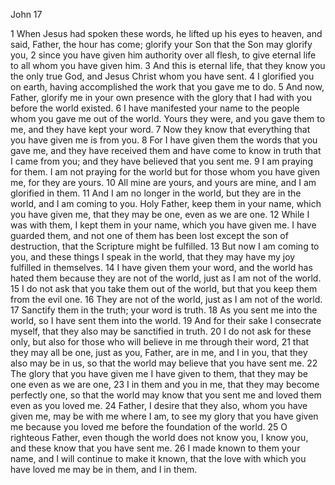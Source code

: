 John 17

1	When Jesus had spoken these words, he lifted up his eyes to heaven, and said, Father, the hour has come; glorify your Son that the Son may glorify you,
2	since you have given him authority over all flesh, to give eternal life to all whom you have given him.
3	And this is eternal life, that they know you the only true God, and Jesus Christ whom you have sent.
4	I glorified you on earth, having accomplished the work that you gave me to do.
5	And now, Father, glorify me in your own presence with the glory that I had with you before the world existed.
6	I have manifested your name to the people whom you gave me out of the world. Yours they were, and you gave them to me, and they have kept your word.
7	Now they know that everything that you have given me is from you.
8	For I have given them the words that you gave me, and they have received them and have come to know in truth that I came from you; and they have believed that you sent me.
9	I am praying for them. I am not praying for the world but for those whom you have given me, for they are yours.
10	All mine are yours, and yours are mine, and I am glorified in them.
11	And I am no longer in the world, but they are in the world, and I am coming to you. Holy Father, keep them in your name, which you have given me, that they may be one, even as we are one.
12	While I was with them, I kept them in your name, which you have given me. I have guarded them, and not one of them has been lost except the son of destruction, that the Scripture might be fulfilled.
13	But now I am coming to you, and these things I speak in the world, that they may have my joy fulfilled in themselves.
14	I have given them your word, and the world has hated them because they are not of the world, just as I am not of the world.
15	I do not ask that you take them out of the world, but that you keep them from the evil one.
16	They are not of the world, just as I am not of the world.
17	Sanctify them in the truth; your word is truth.
18	As you sent me into the world, so I have sent them into the world.
19	And for their sake I consecrate myself, that they also may be sanctified in truth.
20	I do not ask for these only, but also for those who will believe in me through their word,
21	that they may all be one, just as you, Father, are in me, and I in you, that they also may be in us, so that the world may believe that you have sent me.
22	The glory that you have given me I have given to them, that they may be one even as we are one,
23	I in them and you in me, that they may become perfectly one, so that the world may know that you sent me and loved them even as you loved me.
24	Father, I desire that they also, whom you have given me, may be with me where I am, to see my glory that you have given me because you loved me before the foundation of the world.
25	O righteous Father, even though the world does not know you, I know you, and these know that you have sent me.
26	I made known to them your name, and I will continue to make it known, that the love with which you have loved me may be in them, and I in them.

